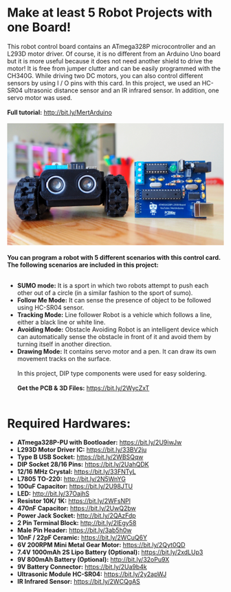 # Make at least 5 Robot Projects with one Board!
This robot control board contains an ATmega328P microcontroller and an L293D motor driver. Of course, it is no different from an Arduino Uno board but it is more useful because it does not need another shield to drive the motor! It is free from jumper clutter and can be easily programmed with the CH340G. While driving two DC motors, you can also control different sensors by using I / O pins with this card. In this project, we used an HC-SR04 ultrasonic distance sensor and an IR infrared sensor. In addition, one servo motor was used.</br></br>
**Full tutorial:** http://bit.ly/MertArduino </br></br>
![](Cover_png.png) </br></br>
**You can program a robot with 5 different scenarios with this control card. The following scenarios are included in this project:** </br></br>
- **SUMO mode:** It is a sport in which two robots attempt to push each other out of a circle (in a similar fashion to the sport of sumo).</br>
- **Follow Me Mode:** It can sense the presence of object to be followed using HC-SR04 sensor. </br>
- **Tracking Mode:** Line follower Robot is a vehicle which follows a line, either a black line or white line. </br>
- **Avoiding Mode:** Obstacle Avoiding Robot is an intelligent device which can automatically sense the obstacle in front of it and avoid them by turning itself in another direction. </br>
- **Drawing Mode:** It contains servo motor and a pen. It can draw its own movement tracks on the surface. </br></br>
In this project, DIP type components were used for easy soldering. </br></br>
**Get the PCB & 3D Files:** https://bit.ly/2WycZxT </br></br>
# Required Hardwares: </br>
- **ATmega328P-PU with Bootloader:** https://bit.ly/2U9iwJw </br>
- **L293D Motor Driver IC:** https://bit.ly/33BV2ju </br>
- **Type B USB Socket:** https://bit.ly/2WBSQqw </br>
- **DIP Socket 28/16 Pins:** https://bit.ly/2UahQDK </br>
- **12/16 MHz Crystal:** https://bit.ly/33FNTyL </br>
- **L7805 TO-220:** http://bit.ly/2N5WnYG </br>
- **100uF Capacitor:** https://bit.ly/2U98JTU </br>
- **LED:** http://bit.ly/37OajhS </br>
- **Resistor 10K/ 1K:** https://bit.ly/2WFsNPl </br>
- **470nF Capacitor:** https://bit.ly/2UwQ2bw </br>
- **Power Jack Socket:** http://bit.ly/2QAzFdp </br>
- **2 Pin Terminal Block:** http://bit.ly/2lEgy58 </br>
- **Male Pin Header:** https://bit.ly/3ab5h0w </br>
- **10nF / 22pF Ceramic:** https://bit.ly/2WCuQ6Y </br>
- **6V 200RPM Mini Metal Gear Motor:** https://bit.ly/2Qyt0QD </br>
- **7.4V 1000mAh 2S Lipo Battery (Optional):** https://bit.ly/2xdLUp3 </br>
- **9V 800mAh Battery (Optional):** http://bit.ly/32oPu9X </br>
- **9V Battery Connector:** https://bit.ly/2Ua9b4k </br>
- **Ultrasonic Module HC-SR04:** https://bit.ly/2y2apWJ </br>
- **IR Infrared Sensor:** https://bit.ly/2WCQgAS </br>
